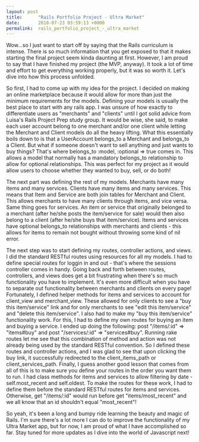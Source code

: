 ```yaml
---
layout: post
title:      "Rails Portfolio Project - Ultra Market"
date:       2018-07-23 03:59:13 +0000
permalink:  rails_portfolio_project_-_ultra_market
---
```



Wow...so I just want to start off by saying that the Rails curriculum is intense. There is so much information that you get exposed to that it makes starting the final project seem kinda daunting at first. However, I am proud to say that I have finished my project (the MVP, anyway). It took a lot of time and effort to get everything working properly, but it was so worth it. Let's dive into how this process unfolded.

So first, I had to come up with my idea for the project. I decided on making an online marketplace because it would allow for more than just the minimum requirements for the models. Defining your models is usually the best place to start with any rails app. I was unsure of how exactly to differentiate users as "merchants" and "clients" until I got solid advice from Luisa's Rails Project Prep study group. It would be wise, she said, to make each user account belong to one merchant and/or one client while letting the Merchant and Client models do all the heavy lifting. What this essentially boils down to is that a UserAccount belongs_to a Merchant and belongs_to a Client. But what if someone doesn't want to sell anything and just wants to buy things? That's where belongs_to :model, :optional => true comes in. This allows a model that normally has a mandatory belongs_to relationship to allow for optional relationships. This was perfect for my project as it would allow users to choose whether they wanted to buy, sell, or do both!

The next part was defining the rest of my models. Merchants have many items and many services. Clients have many items and many services. This means that Item and Service are both join tables for Merchant and Client. This allows merchants to have many clients through items, and vice versa. Same thing goes for services. An item or service that originally belonged to a merchant (after he/she posts the item/service for sale) would then also belong to a client (after he/she buys that item/service). Items and services have optional belongs_to relationships with merchants and clients - this allows for items to remain not bought without throwing some kind of nil error.

The next step was to start defining my routes, controller actions, and views. I did the standard RESTful routes using resources for all my models. I had to define special routes for loggin in and out - that's where the sessions controller comes in handy. Going back and forth between routes, controllers, and views does get a bit frustrating when there's so much functionality you have to implement. It's even more difficult when you have to separate out functionality between merchants and clients on every page! Fortunately, I defined helper methods for items and services to account for client_view and merchant_view. These allowed for only clients to see a "buy this item/service" link and for only merchants to see "edit this item/service" and "delete this item/service". I also had to make my "buy this item/service" functionality work. For this, I had to define my own routes for buying an item and buying a service. I ended up doing the following: post "/items/:id" => "items#buy" and post "/services/:id" => "services#buy". Running rake routes let me see that this combination of method and action was not already being used by the standard RESTful convention. So I defined these routes and controller actions, and I was glad to see that upon clicking the buy link, it successfully redirected to the client_items_path or client_services_path. Finally, I guess another good lesson that comes from all of this is to make sure you define your routes in the order you want them to run. I had class methods for items and services to allow filtering by date - self.most_recent and self.oldest. To make the routes for these work, I had to define them before the standard RESTful routes for items and services. Otherwise, get "/items/:id" would run before get "items/most_recent" and we all know that an id shouldn't equal "most_recent"!

So yeah, it's been a long and bumpy ride learning the beauty and magic of Rails. I'm sure there's a lot more I can do to improve the functionality of my Ultra Market app, but for now, I am proud of what I have accomplished so far. Stay tuned for more updates as I dive into the world of Javascript next!
